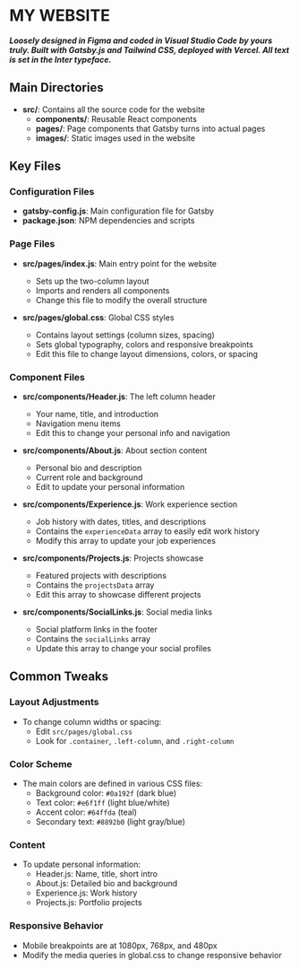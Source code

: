 # MY WEBSITE

***Loosely designed in Figma and coded in Visual Studio Code by yours truly. Built with Gatsby.js and Tailwind CSS, deployed with Vercel. All text is set in the Inter typeface.***


## Main Directories

- **src/**: Contains all the source code for the website
  - **components/**: Reusable React components
  - **pages/**: Page components that Gatsby turns into actual pages
  - **images/**: Static images used in the website

## Key Files

### Configuration Files

- **gatsby-config.js**: Main configuration file for Gatsby
- **package.json**: NPM dependencies and scripts

### Page Files

- **src/pages/index.js**: Main entry point for the website
  - Sets up the two-column layout
  - Imports and renders all components
  - Change this file to modify the overall structure

- **src/pages/global.css**: Global CSS styles
  - Contains layout settings (column sizes, spacing)
  - Sets global typography, colors and responsive breakpoints
  - Edit this file to change layout dimensions, colors, or spacing

### Component Files

- **src/components/Header.js**: The left column header
  - Your name, title, and introduction
  - Navigation menu items
  - Edit this to change your personal info and navigation

- **src/components/About.js**: About section content
  - Personal bio and description
  - Current role and background
  - Edit to update your personal information

- **src/components/Experience.js**: Work experience section
  - Job history with dates, titles, and descriptions
  - Contains the `experienceData` array to easily edit work history
  - Modify this array to update your job experiences

- **src/components/Projects.js**: Projects showcase
  - Featured projects with descriptions
  - Contains the `projectsData` array
  - Edit this array to showcase different projects

- **src/components/SocialLinks.js**: Social media links
  - Social platform links in the footer
  - Contains the `socialLinks` array
  - Update this array to change your social profiles

## Common Tweaks

### Layout Adjustments

- To change column widths or spacing:
  - Edit `src/pages/global.css`
  - Look for `.container`, `.left-column`, and `.right-column`

### Color Scheme

- The main colors are defined in various CSS files:
  - Background color: `#0a192f` (dark blue)
  - Text color: `#e6f1ff` (light blue/white)
  - Accent color: `#64ffda` (teal)
  - Secondary text: `#8892b0` (light gray/blue)

### Content

- To update personal information:
  - Header.js: Name, title, short intro
  - About.js: Detailed bio and background
  - Experience.js: Work history
  - Projects.js: Portfolio projects

### Responsive Behavior

- Mobile breakpoints are at 1080px, 768px, and 480px
- Modify the media queries in global.css to change responsive behavior 